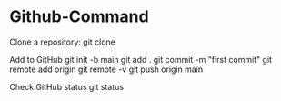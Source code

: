 # Github-Command

Clone a repository:
  git clone

Add to GitHub
  git init -b main
  git add .
  git commit -m "first commit"
  git remote add origin <url>
  git remote -v
  git push origin main

Check GitHub status
  git status
